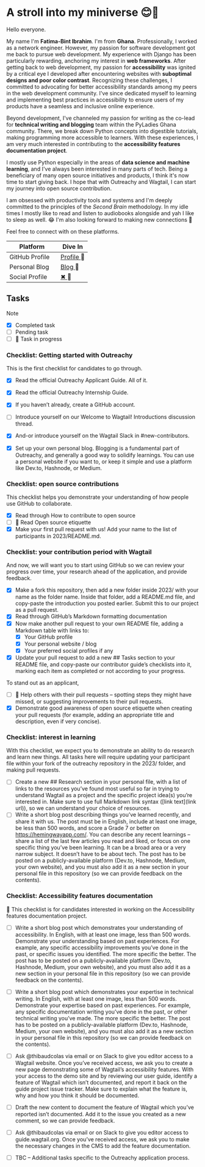 # A stroll into my miniverse 😊🚀
Hello everyone.<br>

My name I'm **Fatima-Bint Ibrahim**. I'm from **Ghana**. Professionally, I worked as a network engineer. However, my passion for software development got me back to pursue web development. My experience with Django has been particularly rewarding, anchoring my interest in **web frameworks**. After getting back to web development, my passion for **accessibility** was ignited by a critical eye I developed after encountering websites with **suboptimal designs and poor color contrast**. Recognizing these challenges, I committed to advocating for better accessibility standards among my peers in the web development community. I've since dedicated myself to learning and implementing best practices in accessibility to ensure users of my products have a seamless and inclusive online experience.

Beyond development, I've channeled my passion for writing as the co-lead for **technical writing and blogging** team within the PyLadies Ghana community. There, we break down Python concepts into digestible tutorials, making programming more accessible to learners. With these experiences, I am very much interested in contributing to the **accessibility features documentation project**.

I mostly use Python especially in the areas of **data science and machine learning**, and I've always been interested in many parts of tech. Being a beneficiary of many open source initiatives and products, I think it's now time to start giving back. I hope that with Outreachy and Wagtail, I can start my journey into open source contribution.

I am obsessed with productivity tools and systems and I'm deeply committed to the principles of the *Second Brain* methodology. In my idle times I mostly like to read and listen to audiobooks alongside and yah I like to sleep as well. 😂
I'm also looking forward to making new connections 🥳

Feel free to connect with on these platforms.

| Platform                         | Dive In                                                     |
|----------------------------------|-------------------------------------------------------------|
| GitHub Profile&nbsp;&nbsp;&nbsp; | [Profile ](https://github.com/Fatima-Bint)  🚀  |
| Personal Blog&nbsp;&nbsp;&nbsp;  | [Blog  ](https://fatimabint.hashnode.dev/) 📝   |
| Social Profile&nbsp;&nbsp;&nbsp; | [✖ ](https://twitter.com/FateemahZahrah4) 💙   |



## Tasks
> [!NOTE]
> - [x] Completed task
> - [ ] Pending task
> - [ ] 🚧 Task in progress

### **Checklist: Getting started with Outreachy** 
This is the first checklist for candidates to go through.

 - [x] Read the official Outreachy Applicant Guide. All of it.
 - [x] Read the official Outreachy Internship Guide.
 - [x] If you haven’t already, create a GitHub account.
 - [ ] Introduce yourself on our Welcome to Wagtail! Introductions discussion thread.
 - [x] And-or introduce yourself on the Wagtail Slack in #new-contributors.
 - [x] Set up your own personal blog. Blogging is a fundamental part of Outreachy, and generally a good way to solidify learnings. You can use a personal website if you want to, or keep it simple and use a platform like Dev.to, Hashnode, or Medium.


### **Checklist: open source contributions** 
This checklist helps you demonstrate your understanding of how people use GitHub to collaborate.

 - [x] Read through How to contribute to open source
 - [ ] 🚧 Read Open source etiquette
 - [x] Make your first pull request with us! Add your name to the list of participants in 2023/README.md.

### **Checklist: your contribution period with Wagtail**
And now, we will want you to start using GitHub so we can review your progress over time, your research ahead of the application, and provide feedback.

 - [x] Make a fork this repository, then add a new folder inside 2023/ with your name as the folder name. Inside that folder, add a README.md file, and copy-paste the introduction you posted earlier. Submit this to our project as a pull request.
 - [x] Read through GitHub’s Markdown formatting documentation
 - [x] Now make another pull request to your own README file, adding a Markdown table with links to:
   - [x] Your GitHub profile
   - [x] Your personal website / blog
   - [x] Your preferred social profiles if any
 - [x] Update your pull request to add a new ## Tasks section to your README file, and copy-paste our contributor guide’s checklists into it, marking each item as completed or not according to your progress.

To stand out as an applicant,

- [ ] 🚧 Help others with their pull requests – spotting steps they might have missed, or suggesting improvements to their pull requests.
- [x] Demonstrate good awareness of open source etiquette when creating your pull requests (for example, adding an appropriate title and description, even if very concise).

### **Checklist: interest in learning**
With this checklist, we expect you to demonstrate an ability to do research and learn new things. All tasks here will require updating your participant file within your fork of the outreachy repository in the 2023/ folder, and making pull requests.

- [ ] Create a new ## Research section in your personal file, with a list of links to the resources you’ve found most useful so far in trying to understand Wagtail as a project and the specific project idea(s) you’re interested in. Make sure to use full Markdown link syntax ([link text](link url)), so we can understand your choice of resources.
- [ ] Write a short blog post describing things you’ve learned recently, and share it with us. The post must be in English, include at least one image, be less than 500 words, and score a Grade 7 or better on https://hemingwayapp.com/. You can describe any recent learnings – share a list of the last few articles you read and liked, or focus on one specific thing you’ve been learning. It can be a broad area or a very narrow subject. It doesn’t have to be about tech. The post has to be posted on a publicly-available platform (Dev.to, Hashnode, Medium, your own website), and you must also add it as a new section in your personal file in this repository (so we can provide feedback on the contents).

### **Checklist: Accessibility features documentation**
🚧 This checklist is for candidates interested in working on the Accessibility features documentation project.

- [ ] Write a short blog post which demonstrates your understanding of accessibility. In English, with at least one image, less than 500 words. Demonstrate your understanding based on past experiences. For example, any specific accessibility improvements you’ve done in the past, or specific issues you identified. The more specific the better. The post has to be posted on a publicly-available platform (Dev.to, Hashnode, Medium, your own website), and you must also add it as a new section in your personal file in this repository (so we can provide feedback on the contents).
- [ ] Write a short blog post which demonstrates your expertise in technical writing. In English, with at least one image, less than 500 words. Demonstrate your expertise based on past experiences. For example, any specific documentation writing you’ve done in the past, or other technical writing you’ve made. The more specific the better. The post has to be posted on a publicly-available platform (Dev.to, Hashnode, Medium, your own website), and you must also add it as a new section in your personal file in this repository (so we can provide feedback on the contents).
- [ ] Ask @thibaudcolas via email or on Slack to give you editor access to a Wagtail website. Once you’ve received access, we ask you to create a new page demonstrating some of Wagtail’s accessibility features.
 With your access to the demo site and by reviewing our user guide, identify a feature of Wagtail which isn’t documented, and report it back on the guide project issue tracker. Make sure to explain what the feature is, why and how you think it should be documented.
- [ ] Draft the new content to document the feature of Wagtail which you’ve reported isn’t documented. Add it to the issue you created as a new comment, so we can provide feedback.
- [ ] Ask @thibaudcolas via email or on Slack to give you editor access to guide.wagtail.org. Once you’ve received access, we ask you to make the necessary changes in the CMS to add the feature documentation.
- [ ] TBC – Additional tasks specific to the Outreachy application process.

      

